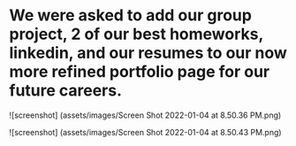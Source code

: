 # We were asked to add our group project, 2 of our best homeworks, linkedin, and our resumes to our now more refined portfolio page for our  future careers.

![screenshot] (assets/images/Screen Shot 2022-01-04 at 8.50.36 PM.png)

![screenshot] (assets/images/Screen Shot 2022-01-04 at 8.50.43 PM.png)